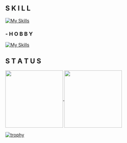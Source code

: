 ## S K I L L

[![My Skills](https://skillicons.dev/icons?i=python,vscode)](https://skillicons.dev)

### - H O B B Y

[![My Skills](https://skillicons.dev/icons?i=c,go,powershell,bash,pytorch,blender)](https://skillicons.dev)

## S T A T U S

<p>
  <a href="https://github.com/anuraghazra/github-readme-stats">
    <img height="180px" align="center" src="https://github-readme-stats.vercel.app/api/top-langs/?username=kazuya0202&theme=dark&layout=compact" />
  </a>
  <a href="https://github.com/anuraghazra/convoychat">
    <img height="180px" align="center" src="https://github-readme-stats.vercel.app/api?username=kazuya0202&count_private=true&theme=dark&show_icons=true" />
  </a>
</p>

[![trophy](https://github-profile-trophy.vercel.app/?username=kazuya0202&theme=onestar&row=1&column=7&margin-w=4)](https://github.com/ryo-ma/github-profile-trophy)

